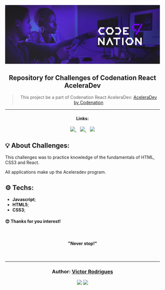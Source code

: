 <div align="center">
  <img alt="Rocket"
    src="https://github.com/Victor19Rodrigues/codenation-challenges-react/blob/master/assets/codenation.png"
  />

</div>

<h2 align="center">
   Repository for Challenges of Codenation React AceleraDev
</h2>

<blockquote align="center">
  This project be a part of Codenation React AceleraDev: 
    <a href="https://www.codenation.dev/">
      AceleraDev by Codenation
    </a> 
</blockquote>

<hr/>

<h4 align="center">Links:</h4>

<p align="center">

  <a href="#-about-challenge">
    <img src="https://img.shields.io/badge/About_Challenge-a5a5a5"/>
  </a>&nbsp;&nbsp;
  <a href="-techs">
    <img src="https://img.shields.io/badge/Techs-a5a5a5"/>
  </a>&nbsp;&nbsp;
  <a href="#author-victor-rodrigues">
    <img src="https://img.shields.io/badge/Author-a5a5a5"/>
  </a>

</p>

## 💡 About Challenges:

This challenges was to practice knowledge of the fundamentals of HTML, CSS3 and React.

All applications make up the Aceleradev program.

## ⚙️ Techs:

* __Javascript__;
* __HTML5__;
* __CSS3__;

<h4>
  😍 Thanks for you interest! 
</h4>

<br/>

<h4 align="center">
  "Never stop!"
</h4>

<br/>

---

<h3 align="center">
Author: <a alt="Victor Rodrigues" href="https://github.com/Victor19Rodrigues">Victor Rodrigues</a>
</h3>

<p align="center">

  <a alt="Victor Rodrigues" href="https://www.linkedin.com/in/victor-rodrigues-676563ba/">
    <img src="https://img.shields.io/badge/LinkedIn-Victor_Rodrigues-0077B5?logo=linkedin"/></a>
  <a alt="Victor Rodrigues" href="https://github.com/Victor19Rodrigues ">
  <img src="https://img.shields.io/badge/Victor_Rodrigues-GitHub-000?logo=github"/></a>

</p>

